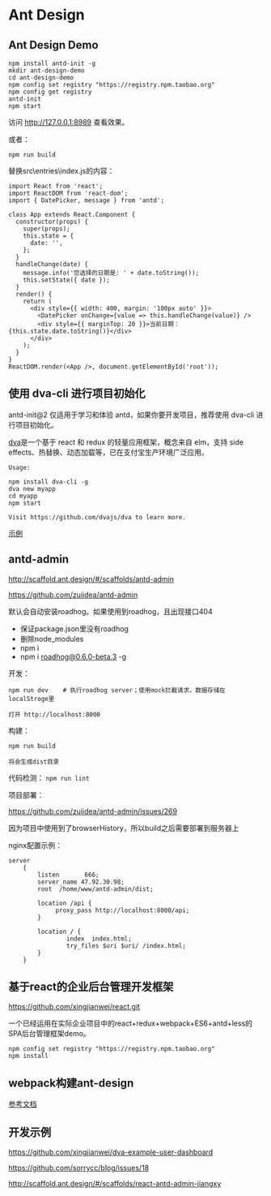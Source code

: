 # Ant Design

## Ant Design Demo
```
npm install antd-init -g
mkdir ant-design-demo
cd ant-design-demo
npm config set registry "https://registry.npm.taobao.org"
npm config get registry
antd-init
npm start 
```

访问 http://127.0.0.1:8989 查看效果。

或者：

```
npm run build
```

替换src\entries\index.js的内容：

```
import React from 'react';  
import ReactDOM from 'react-dom';  
import { DatePicker, message } from 'antd';  
  
class App extends React.Component {  
  constructor(props) {  
    super(props);  
    this.state = {  
      date: '',  
    };  
  }  
  handleChange(date) {  
    message.info('您选择的日期是: ' + date.toString());  
    this.setState({ date });  
  }  
  render() {  
    return (  
      <div style={{ width: 400, margin: '100px auto' }}>  
        <DatePicker onChange={value => this.handleChange(value)} />  
        <div style={{ marginTop: 20 }}>当前日期：{this.state.date.toString()}</div>  
      </div>  
    );  
  }  
}  
ReactDOM.render(<App />, document.getElementById('root'));  
```

## 使用 dva-cli 进行项目初始化

antd-init@2 仅适用于学习和体验 antd，如果你要开发项目，推荐使用 dva-cli 进行项目初始化。

[dva](https://github.com/dvajs/dva)是一个基于 react 和 redux 的轻量应用框架，概念来自 elm，支持 side effects、热替换、动态加载等，已在支付宝生产环境广泛应用。

```
Usage:

npm install dva-cli -g
dva new myapp
cd myapp
npm start

Visit https://github.com/dvajs/dva to learn more.
```

[示例](https://ant.design/docs/react/practical-projects-cn)

## antd-admin

http://scaffold.ant.design/#/scaffolds/antd-admin

https://github.com/zuiidea/antd-admin

默认会自动安装roadhog。如果使用到roadhog，且出现接口404
- 保证package.json里没有roadhog
- 删除node_modules
- npm i
- npm i roadhog@0.6.0-beta.3 -g

开发：
```
npm run dev    # 执行roadhog server；使用mock拦截请求，数据存储在localStroge里

打开 http://localhost:8000
```
构建：
```
npm run build

将会生成dist目录
```
代码检测：
`npm run lint`

项目部署：

https://github.com/zuiidea/antd-admin/issues/269

因为项目中使用到了browserHistory，所以build之后需要部署到服务器上

nginx配置示例：
```
server
	{
		listen       666;
		server_name 47.92.30.98;
		root  /home/www/antd-admin/dist;

		location /api {
			 proxy_pass http://localhost:8000/api;
		}

		location / {
				index  index.html;
				try_files $uri $uri/ /index.html;
		}
	}
```

## 基于react的企业后台管理开发框架

https://github.com/xingjianwei/react.git

一个已经运用在实际企业项目中的react+redux+webpack+ES6+antd+less的SPA后台管理框架demo。

```
npm config set registry "https://registry.npm.taobao.org"
npm install
```

## webpack构建ant-design

[参考文档](http://www.cnblogs.com/huangguojin/articles/6702873.html)

## 开发示例
https://github.com/xingjianwei/dva-example-user-dashboard

https://github.com/sorrycc/blog/issues/18

http://scaffold.ant.design/#/scaffolds/react-antd-admin-jiangxy

